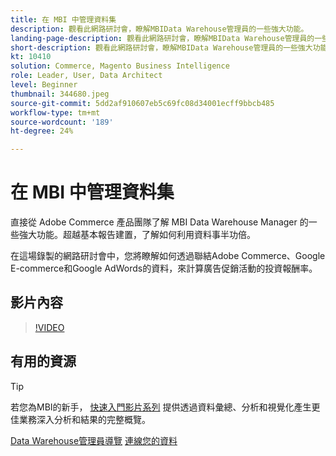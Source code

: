 ```yaml
---
title: 在 MBI 中管理資料集
description: 觀看此網路研討會，瞭解MBIData Warehouse管理員的一些強大功能。
landing-page-description: 觀看此網路研討會，瞭解MBIData Warehouse管理員的一些強大功能。
short-description: 觀看此網路研討會，瞭解MBIData Warehouse管理員的一些強大功能。
kt: 10410
solution: Commerce, Magento Business Intelligence
role: Leader, User, Data Architect
level: Beginner
thumbnail: 344680.jpeg
source-git-commit: 5dd2af910607eb5c69fc08d34001ecff9bbcb485
workflow-type: tm+mt
source-wordcount: '189'
ht-degree: 24%

---
```


# 在 MBI 中管理資料集

直接從 Adobe Commerce 產品團隊了解 MBI Data Warehouse Manager 的一些強大功能。超越基本報告建置，了解如何利用資料事半功倍。

在這場錄製的網路研討會中，您將瞭解如何透過聯結Adobe Commerce、Google E-commerce和Google AdWords的資料，來計算廣告促銷活動的投資報酬率。

## 影片內容

>[!VIDEO](https://video.tv.adobe.com/v/344680?quality=12&learn=on)

## 有用的資源

>[!TIP]
>
>若您為MBI的新手， [快速入門影片系列](https://experienceleague.adobe.com/docs/commerce-learn/tutorials/mbi/introduction/1-overview.html) 提供透過資料彙總、分析和視覺化產生更佳業務深入分析和結果的完整概覽。

[Data Warehouse管理員導覽](https://experienceleague.adobe.com/docs/commerce-business-intelligence/mbi/analyze/warehouse-manager/tour-dwm.html)
[連線您的資料](https://experienceleague.adobe.com/docs/commerce-business-intelligence/mbi/analyze/connecting/connecting-data.html)
